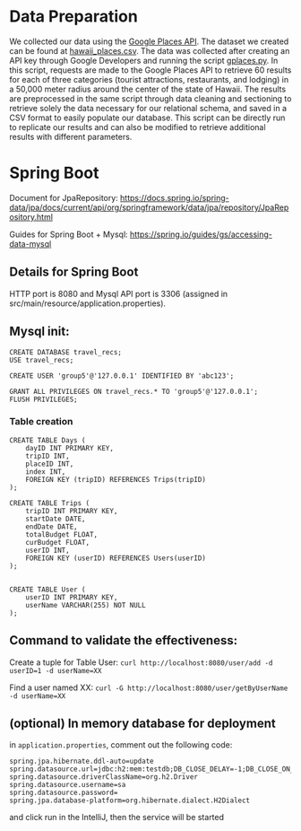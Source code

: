 # Data Preparation

We collected our data using the [Google Places API](https://developers.google.com/maps/documentation/places/web-service/overview). The dataset we created can be found at [hawaii_places.csv](hawaii_places.csv). The data was collected after creating an API key through Google Developers and running the script [gplaces.py](gplaces.py). In this script, requests are made to the Google Places API to retrieve 60 results for each of three categories (tourist attractions, restaurants, and lodging) in a 50,000 meter radius around the center of the state of Hawaii. The results are preprocessed in the same script through data cleaning and sectioning to retrieve solely the data necessary for our relational schema, and saved in a CSV format to easily populate our database. This script can be directly run to replicate our results and can also be modified to retrieve additional results with different parameters.


# Spring Boot
Document for JpaRepository: https://docs.spring.io/spring-data/jpa/docs/current/api/org/springframework/data/jpa/repository/JpaRepository.html

Guides for Spring Boot + Mysql: https://spring.io/guides/gs/accessing-data-mysql

## Details for Spring Boot
HTTP port is 8080 and Mysql API port is 3306 (assigned in src/main/resource/application.properties).

## Mysql init:
```
CREATE DATABASE travel_recs;
USE travel_recs;

CREATE USER 'group5'@'127.0.0.1' IDENTIFIED BY 'abc123';

GRANT ALL PRIVILEGES ON travel_recs.* TO 'group5'@'127.0.0.1';
FLUSH PRIVILEGES;
```

### Table creation
```
CREATE TABLE Days (
    dayID INT PRIMARY KEY,
    tripID INT,
    placeID INT,
    index INT,
    FOREIGN KEY (tripID) REFERENCES Trips(tripID)
);

CREATE TABLE Trips (
    tripID INT PRIMARY KEY,
    startDate DATE,
    endDate DATE,
    totalBudget FLOAT,
    curBudget FLOAT,
    userID INT,
    FOREIGN KEY (userID) REFERENCES Users(userID)
);


CREATE TABLE User (
    userID INT PRIMARY KEY,
    userName VARCHAR(255) NOT NULL
);
```

## Command to validate the effectiveness:
Create a tuple for Table User:
`curl http://localhost:8080/user/add -d userID=1 -d userName=XX`

Find a user named XX: 
`curl -G http://localhost:8080/user/getByUserName -d userName=XX`


## (optional) In memory database for deployment
in `application.properties`, comment out the following code:
```
spring.jpa.hibernate.ddl-auto=update
spring.datasource.url=jdbc:h2:mem:testdb;DB_CLOSE_DELAY=-1;DB_CLOSE_ON_EXIT=FALSE
spring.datasource.driverClassName=org.h2.Driver
spring.datasource.username=sa
spring.datasource.password=
spring.jpa.database-platform=org.hibernate.dialect.H2Dialect
```
and click run in the IntelliJ, then the service will be started
